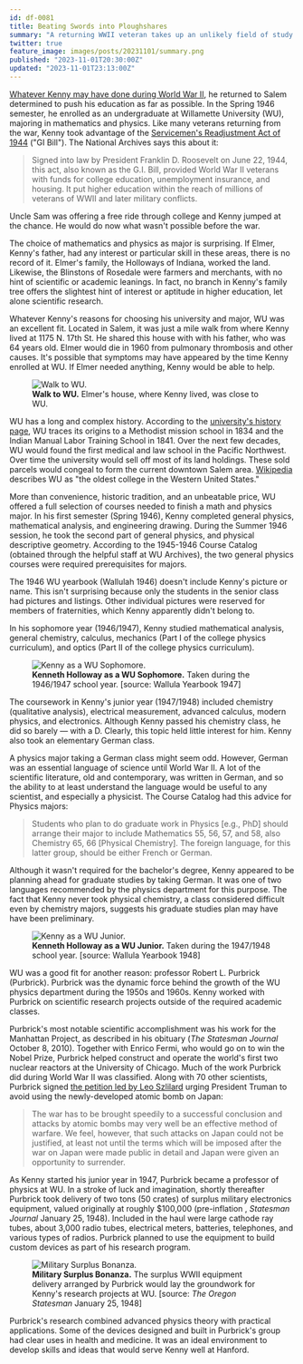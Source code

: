```yaml
---
id: df-0081
title: Beating Swords into Ploughshares
summary: "A returning WWII veteran takes up an unlikely field of study."
twitter: true
feature_image: images/posts/20231101/summary.png
published: "2023-11-01T20:30:00Z"
updated: "2023-11-01T23:13:00Z"
---
```


[Whatever Kenny may have done during World War II](/articles/2023/10/27/growing-pains/), he returned to Salem determined to push his education as far as possible. In the Spring 1946 semester, he enrolled as an undergraduate at Willamette University (WU), majoring in mathematics and physics. Like many veterans returning from the war, Kenny took advantage of the [Servicemen's Readjustment Act of 1944](https://www.archives.gov/milestone-documents/servicemens-readjustment-act) ("GI Bill"). The National Archives says this about it:

> Signed into law by President Franklin D. Roosevelt on June 22, 1944, this act, also known as the G.I. Bill, provided World War II veterans with funds for college education, unemployment insurance, and housing. It put higher education within the reach of millions of veterans of WWII and later military conflicts.

Uncle Sam was offering a free ride through college and Kenny jumped at the chance. He would do now what wasn't possible before the war.

The choice of mathematics and physics as major is surprising. If Elmer, Kenny's father, had any interest or particular skill in these areas, there is no record of it. Elmer's family, the Holloways of Indiana, worked the land. Likewise, the Blinstons of Rosedale were farmers and merchants, with no hint of scientific or academic leanings. In fact, no branch in Kenny's family tree offers the slightest hint of interest or aptitude in higher education, let alone scientific research.

Whatever Kenny's reasons for choosing his university and major, WU was an excellent fit. Located in Salem, it was just a mile walk from where Kenny lived at 1175 N. 17th St. He shared this house with with his father, who was 64 years old. Elmer would die in 1960 from pulmonary thrombosis and other causes. It's possible that symptoms may have appeared by the time Kenny enrolled at WU. If Elmer needed anything, Kenny would be able to help.

<figure>
  <img alt="Walk to WU." src="/images/posts/20231101/walk-to-wu.png">
  <figcaption>
    <strong>Walk to WU.</strong> Elmer's house, where Kenny lived, was close to WU.
  </figcaption>
</figure>

WU has a long and complex history. According to the [university's history page](https://willamette.edu/about/history/index.html), WU traces its origins to a Methodist mission school in 1834 and the Indian Manual Labor Training School in 1841. Over the next few decades, WU would found the first medical and law school in the Pacific Northwest. Over time the university would sell off most of its land holdings. These sold parcels would congeal to form the current downtown Salem area. [Wikipedia](https://en.wikipedia.org/wiki/Willamette_University) describes WU as "the oldest college in the Western United States."

More than convenience, historic tradition, and an unbeatable price, WU offered a full selection of courses needed to finish a math and physics major. In his first semester (Spring 1946), Kenny completed general physics, mathematical analysis, and engineering drawing. During the Summer 1946 session, he took the second part of general physics, and physical descriptive geometry. According to the 1945-1946 Course Catalog (obtained through the helpful staff at WU Archives), the two general physics courses were required prerequisites for majors.

The 1946 WU yearbook (Wallulah 1946) doesn't include Kenny's picture or name. This isn't surprising because only the students in the senior class had pictures and listings. Other individual pictures were reserved for members of fraternities, which Kenny apparently didn't belong to.

In his sophomore year (1946/1947), Kenny studied mathematical analysis, general chemistry, calculus, mechanics (Part I of the college physics curriculum), and optics (Part II of the college physics curriculum).

<figure>
  <img alt="Kenny as a WU Sophomore." src="/images/posts/20231101/kenny-soph.png">
  <figcaption>
    <strong>Kenneth Holloway as a WU Sophomore.</strong> Taken during the 1946/1947 school year. [source: Wallula Yearbook 1947]
  </figcaption>
</figure>

The coursework in Kenny's junior year (1947/1948) included chemistry (qualitative analysis), electrical measurement, advanced calculus, modern physics, and electronics. Although Kenny passed his chemistry class, he did so barely &mdash; with a D. Clearly, this topic held little interest for him. Kenny also took an elementary German class.

A physics major taking a German class might seem odd. However, German was an essential language of science until World War II. A lot of the scientific literature, old and contemporary, was written in German, and so the ability to at least understand the language would be useful to any scientist, and especially a physicist. The Course Catalog had this advice for Physics majors:

> Students who plan to do graduate work in Physics [e.g., PhD] should arrange their major to include Mathematics 55, 56, 57, and 58, also Chemistry 65, 66 [Physical Chemistry]. The foreign language, for this latter group, should be either French or German.

Although it wasn't required for the bachelor's degree, Kenny appeared to be planning ahead for graduate studies by taking German. It was one of two languages recommended by the physics department for this purpose. The fact that Kenny never took physical chemistry, a class considered difficult even by chemistry majors, suggests his graduate studies plan may have have been preliminary.

<figure>
  <img alt="Kenny as a WU Junior." src="/images/posts/20231101/kenny-junior.png">
  <figcaption>
    <strong>Kenneth Holloway as a WU Junior.</strong> Taken during the 1947/1948 school year. [source: Wallula Yearbook 1948]
  </figcaption>
</figure>

WU was a good fit for another reason: professor Robert L. Purbrick (Purbrick). Purbrick was the dynamic force behind the growth of the WU physics department during the 1950s and 1960s. Kenny worked with Purbrick on scientific research projects outside of the required academic classes.

Purbrick's most notable scientific accomplishment was his work for the Manhattan Project, as described in his obituary (*The Statesman Journal* October 8, 2010). Together with Enrico Fermi, who would go on to win the Nobel Prize, Purbrick helped construct and operate the world's first two nuclear reactors at the University of Chicago. Much of the work Purbrick did during World War II was classified. Along with 70 other scientists, Purbrick signed [the petition led by Leo Szlilard](https://ahf.nuclearmuseum.org/ahf/key-documents/szilard-petition/) urging President Truman to avoid using the newly-developed atomic bomb on Japan:

> The war has to be brought speedily to a successful conclusion and attacks by atomic bombs may very well be an effective method of warfare. We feel, however, that such attacks on Japan could not be justified, at least not until the terms which will be imposed after the war on Japan were made public in detail and Japan were given an opportunity to surrender.

As Kenny started his junior year in 1947, Purbrick became a professor of physics at WU. In a stroke of luck and imagination, shortly thereafter Purbrick took delivery of two tons (50 crates) of surplus military electronics equipment, valued originally at roughly $100,000 (pre-inflation , *Statesman Journal* January 25, 1948). Included in the haul were large cathode ray tubes, about 3,000 radio tubes, electrical meters, batteries, telephones, and various types of radios. Purbrick planned to use the equipment to build custom devices as part of his research program.

<figure>
  <img alt="Military Surplus Bonanza." src="/images/posts/20231101/surplus.png">
  <figcaption>
    <strong>Military Surplus Bonanza.</strong> The surplus WWII equipment delivery arranged by Purbrick would lay the groundwork for Kenny's research projects at WU. [source: <em>The Oregon Statesman</em> January 25, 1948]
  </figcaption>
</figure>

Purbrick's research combined advanced physics theory with practical applications. Some of the devices designed and built in Purbrick's group had clear uses in health and medicine. It was an ideal environment to develop skills and ideas that would serve Kenny well at Hanford.
